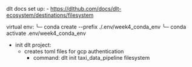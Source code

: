 dlt docs set up:
    - https://dlthub.com/docs/dlt-ecosystem/destinations/filesystem

virtual env:
╰─ conda create --prefix ./.env/week4_conda_env
╰─ conda activate .env/week4_conda_env


- init dlt project:
  - creates toml files for gcp authentication
    - command: dlt init taxi_data_pipeline filesystem
